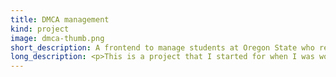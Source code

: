 ```yaml
---
title: DMCA management
kind: project
image: dmca-thumb.png
short_description: A frontend to manage students at Oregon State who reported to have been caught filesharing.
long_description: <p>This is a project that I started for when I was working for network services at Oregon State University. They needed wanted a frontend to help manage student accounts who had been caught downloading on the school network</p><p>I ended up creating the frontend using Django. The backend ended up working with different school systems that managed student accounts.</a>
---
```


